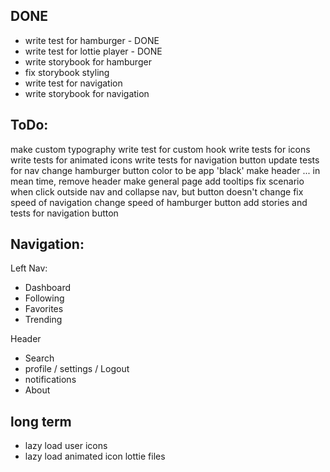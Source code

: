 ## DONE
* write test for hamburger - DONE
* write test for lottie player - DONE
* write storybook for hamburger
* fix storybook styling
* write test for navigation
* write storybook for navigation

## ToDo:
make custom typography
write test for custom hook
write tests for icons
write tests for animated icons
write tests for navigation button
update tests for nav
change hamburger button color to be app 'black'
make header ... in mean time, remove header
make general page
add tooltips
fix scenario when click outside nav and collapse nav, but button doesn't change
fix speed of navigation
change speed of hamburger button
add stories and tests for navigation button


## Navigation:

Left Nav:
* Dashboard
* Following
* Favorites
* Trending

Header
* Search
* profile / settings / Logout
* notifications
* About

## long term
- lazy load user icons
- lazy load animated icon lottie files
